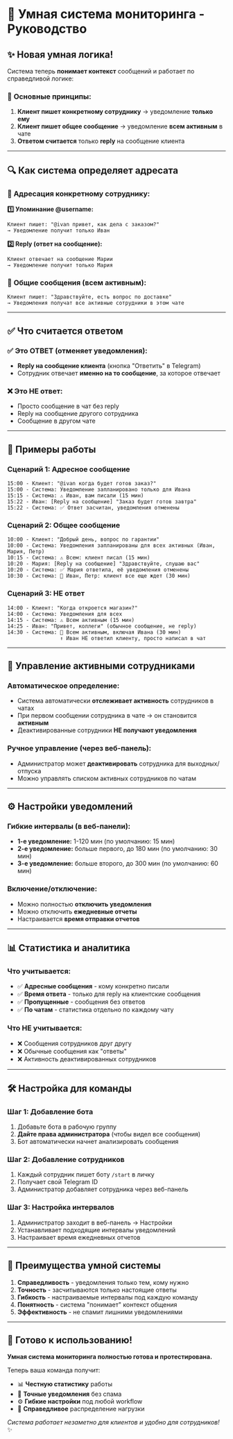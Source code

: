 # 🎯 Умная система мониторинга - Руководство

## ✨ Новая умная логика!

Система теперь **понимает контекст** сообщений и работает по справедливой логике:

### 🎯 **Основные принципы:**
1. **Клиент пишет конкретному сотруднику** → уведомление **только ему**
2. **Клиент пишет общее сообщение** → уведомление **всем активным** в чате
3. **Ответом считается** только **reply** на сообщение клиента

---

## 🔍 Как система определяет адресата

### 📝 **Адресация конкретному сотруднику:**

**1️⃣ Упоминание @username:**
```
Клиент пишет: "@ivan привет, как дела с заказом?"
→ Уведомление получит только Иван
```

**2️⃣ Reply (ответ на сообщение):**
```
Клиент отвечает на сообщение Марии
→ Уведомление получит только Мария
```

### 📢 **Общие сообщения (всем активным):**
```
Клиент пишет: "Здравствуйте, есть вопрос по доставке"
→ Уведомления получат все активные сотрудники в этом чате
```

---

## ✅ Что считается ответом

### ✅ **Это ОТВЕТ (отменяет уведомления):**
- **Reply на сообщение клиента** (кнопка "Ответить" в Telegram)
- Сотрудник отвечает **именно на то сообщение**, за которое отвечает

### ❌ **Это НЕ ответ:**
- Просто сообщение в чат без reply
- Reply на сообщение другого сотрудника
- Сообщение в другом чате

---

## 🎪 Примеры работы

### **Сценарий 1: Адресное сообщение**
```
15:00 - Клиент: "@ivan когда будет готов заказ?"
15:00 - Система: Уведомление запланировано только для Ивана
15:15 - Система: ⚠️ Иван, вам писали (15 мин)
15:22 - Иван: [Reply на сообщение] "Заказ будет готов завтра"
15:22 - Система: ✅ Ответ засчитан, уведомления отменены
```

### **Сценарий 2: Общее сообщение**
```
10:00 - Клиент: "Добрый день, вопрос по гарантии"
10:00 - Система: Уведомления запланированы для всех активных (Иван, Мария, Петр)
10:15 - Система: ⚠️ Всем: клиент писал (15 мин)
10:20 - Мария: [Reply на сообщение] "Здравствуйте, слушаю вас"
10:20 - Система: ✅ Мария ответила, её уведомления отменены
10:30 - Система: 🚨 Иван, Петр: клиент все еще ждет (30 мин)
```

### **Сценарий 3: НЕ ответ**
```
14:00 - Клиент: "Когда откроется магазин?"
14:00 - Система: Уведомления для всех
14:15 - Система: ⚠️ Всем активным (15 мин)
14:25 - Иван: "Привет, коллеги" (обычное сообщение, не reply)
14:30 - Система: 🚨 Всем активным, включая Ивана (30 мин)
                 ↑ Иван НЕ ответил клиенту, просто написал в чат
```

---

## 👥 Управление активными сотрудниками

### **Автоматическое определение:**
- Система автоматически **отслеживает активность** сотрудников в чатах
- При первом сообщении сотрудника в чате → он становится **активным**
- Деактивированные сотрудники **НЕ получают уведомления**

### **Ручное управление (через веб-панель):**
- Администратор может **деактивировать** сотрудника для выходных/отпуска
- Можно управлять списком активных сотрудников по чатам

---

## ⚙️ Настройки уведомлений

### **Гибкие интервалы (в веб-панели):**
- **1-е уведомление:** 1-120 мин (по умолчанию: 15 мин)
- **2-е уведомление:** больше первого, до 180 мин (по умолчанию: 30 мин)
- **3-е уведомление:** больше второго, до 300 мин (по умолчанию: 60 мин)

### **Включение/отключение:**
- Можно полностью **отключить уведомления**
- Можно отключить **ежедневные отчеты**
- Настраивается **время отправки отчетов**

---

## 📊 Статистика и аналитика

### **Что учитывается:**
- ✅ **Адресные сообщения** - кому конкретно писали
- ✅ **Время ответа** - только для reply на клиентские сообщения
- ✅ **Пропущенные** - сообщения без ответов
- ✅ **По чатам** - статистика отдельно по каждому чату

### **Что НЕ учитывается:**
- ❌ Сообщения сотрудников друг другу
- ❌ Обычные сообщения как "ответы"
- ❌ Активность деактивированных сотрудников

---

## 🛠️ Настройка для команды

### **Шаг 1: Добавление бота**
1. Добавьте бота в рабочую группу
2. **Дайте права администратора** (чтобы видел все сообщения)
3. Бот автоматически начнет анализировать сообщения

### **Шаг 2: Добавление сотрудников**
1. Каждый сотрудник пишет боту `/start` в личку
2. Получает свой Telegram ID
3. Администратор добавляет сотрудника через веб-панель

### **Шаг 3: Настройка интервалов**
1. Администратор заходит в веб-панель → Настройки
2. Устанавливает подходящие интервалы уведомлений
3. Настраивает время ежедневных отчетов

---

## 🎯 Преимущества умной системы

1. **Справедливость** - уведомления только тем, кому нужно
2. **Точность** - засчитываются только настоящие ответы
3. **Гибкость** - настраиваемые интервалы под каждую команду
4. **Понятность** - система "понимает" контекст общения
5. **Эффективность** - не спамит лишними уведомлениями

---

## 🚀 Готово к использованию!

**Умная система мониторинга полностью готова и протестирована.**

Теперь ваша команда получит:
- 📊 **Честную статистику** работы
- 🎯 **Точные уведомления** без спама  
- ⚙️ **Гибкие настройки** под любой workflow
- 🤝 **Справедливое** распределение нагрузки

*Система работает незаметно для клиентов и удобно для сотрудников!* ✨ 